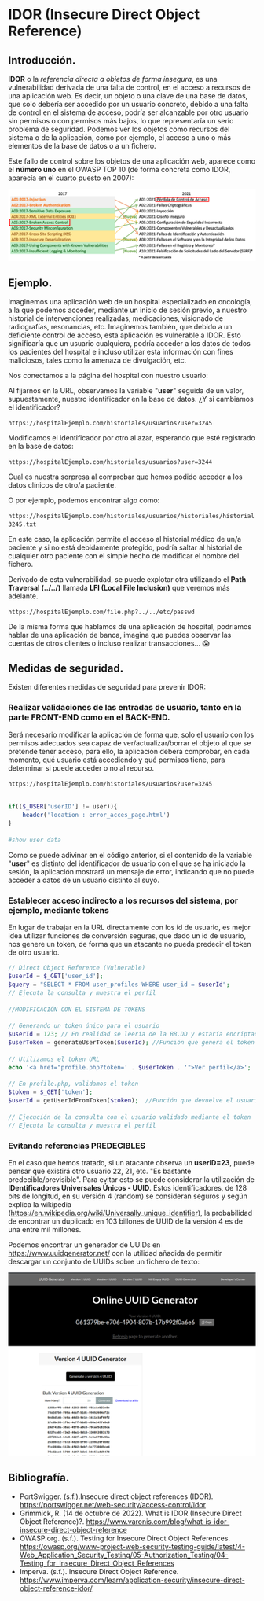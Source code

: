 # IDOR (Insecure Direct Object Reference)

## Introducción.
**IDOR** o la _referencia directa a objetos de forma insegura_, es una vulnerabilidad derivada de una falta de control, en el acceso a recursos de una aplicación web. Es decir, un objeto o una clave de una base de datos, que solo debería ser accedido por un usuario concreto, debido a una falta de control en el sistema de acceso, podría ser alcanzable por otro usuario sin permisos o con permisos más bajos, lo que representaría un serio problema de seguridad.
Podemos ver los objetos como recursos del sistema o de la aplicación, como por ejemplo, el acceso a uno o más elementos de la base de datos o a un fichero.

Este fallo de control sobre los objetos de una aplicación web, aparece como el **número uno** en el OWASP TOP 10 (de forma concreta como IDOR, aparecía en el cuarto puesto en 2007):

![Imagen OWASP TOP 10](_images/mapping.png)

## Ejemplo.
Imaginemos una aplicación web de un hospital especializado en oncología, a la que podemos acceder, mediante un inicio de sesión previo, a nuestro historial de intervenciones realizadas, medicaciones, visionado de radiografías, resonancias, etc. Imaginemos también, que debido a un deficiente control de acceso, esta aplicación es vulnerable a IDOR. Esto significaría que un usuario cualquiera, podría acceder a los datos de todos los pacientes del hospital e incluso utilizar esta información con fines maliciosos, tales como la amenaza de divulgación, etc.

Nos conectamos a la página del hospital con nuestro usuario:

Al fijarnos en la URL, observamos la variable "**user**" seguida de un valor, supuestamente, nuestro identificador en la base de datos. ¿Y si cambiamos el identificador?

`https://hospitalEjemplo.com/historiales/usuarios?user=3245`

Modificamos el identificador por otro al azar, esperando que esté registrado en la base de datos:

`https://hospitalEjemplo.com/historiales/usuarios?user=3244`

Cual es nuestra sorpresa al comprobar que hemos podido acceder a los datos clínicos de otro/a paciente.

O por ejemplo, podemos encontrar algo como:

`https://hospitalEjemplo.com/historiales/usuarios/historiales/historial3245.txt`

En este caso, la aplicación permite el acceso al historial médico de un/a paciente y si no está debidamente protegido, podría saltar al historial de cualquier otro paciente con el simple hecho de modificar el nombre del fichero.

Derivado de esta vulnerabilidad, se puede explotar otra utilizando el **Path Traversal (../../)** llamada **LFI (Local File Inclusion)** que veremos más adelante.

`https://hospitalEjemplo.com/file.php?../../etc/passwd`

De la misma forma que hablamos de una aplicación de hospital, podríamos hablar de una aplicación de banca, imagina que puedes observar las cuentas de otros clientes o incluso realizar transacciones... :scream:
## Medidas de seguridad.
Existen diferentes medidas de seguridad para prevenir IDOR:

### Realizar validaciones de las entradas de usuario, tanto en la parte FRONT-END como en el BACK-END.
Será necesario modificar la aplicación de forma que, solo el usuario con los permisos adecuados sea capaz de ver/actualizar/borrar el objeto al que se pretende tener acceso, para ello, la aplicación deberá comprobar, en cada momento, qué usuario está accediendo y qué permisos tiene, para determinar si puede acceder o no al recurso.

`https://hospitalEjemplo.com/historiales/usuarios?user=3245`

```php

if(($_USER['userID'] != user)){
    header('location : error_acces_page.html')
}

#show user data
```

Como se puede adivinar en el código anterior, si el contenido de la variable "**user**" es distinto del identificador de usuario con el que se ha iniciado la sesión, la aplicación mostrará un mensaje de error, indicando que no puede acceder a datos de un usuario distinto al suyo.

### Establecer acceso indirecto a los recursos del sistema, por ejemplo, mediante tokens
En lugar de trabajar en la URL directamente con los id de usuario, es mejor idea utilizar funciones de conversión seguras, que dado un id de usuario, nos genere un token, de forma que un atacante no pueda predecir el token de otro usuario.

```php
// Direct Object Reference (Vulnerable)
$userId = $_GET['user_id'];
$query = "SELECT * FROM user_profiles WHERE user_id = $userId";
// Ejecuta la consulta y muestra el perfil

//MODIFICACIÓN CON EL SISTEMA DE TOKENS

// Generando un token único para el usuario
$userId = 123; // En realidad se leería de la BB.DD y estaría encriptado
$userToken = generateUserToken($userId); //Función que genera el token de usuario

// Utilizamos el token URL
echo '<a href="profile.php?token=' . $userToken . '">Ver perfil</a>';

// En profile.php, validamos el token 
$token = $_GET['token'];
$userId = getUserIdFromToken($token);  //Función que devuelve el usuario en función del token

// Ejecución de la consulta con el usuario validado mediante el token
// Ejecuta la consulta y muestra el perfil

```

### Evitando referencias PREDECIBLES
En el caso que hemos tratado, si un atacante observa un **userID=23**, puede pensar que existirá otro usuario 22, 21, etc. "Es bastante predecible/previsible". Para evitar esto se puede considerar la utilización de **IDentificadores Universales Únicos - UUID**. Estos identificadores, de 128 bits de longitud, en su versión 4 (random) se consideran seguros y según explica la wikipedia (https://en.wikipedia.org/wiki/Universally_unique_identifier), la probabilidad de encontrar un duplicado en 103 billones de UUID de la versión 4 es de una entre mil millones.

Podemos encontrar un generador de UUIDs en https://www.uuidgenerator.net/ con la utilidad añadida de permitir descargar un conjunto de UUIDs sobre un fichero de texto:

![Ejemplo de UUID generator Online](_images/UUID_generator.png)


## Bibliografía.
- PortSwigger. (s.f.).Insecure direct object references (IDOR). https://portswigger.net/web-security/access-control/idor
- Grimmick, R. (14 de octubre de 2022). What is IDOR (Insecure Direct Object Reference)?. https://www.varonis.com/blog/what-is-idor-insecure-direct-object-reference
- OWASP.org. (s.f.). Testing for Insecure Direct Object References. https://owasp.org/www-project-web-security-testing-guide/latest/4-Web_Application_Security_Testing/05-Authorization_Testing/04-Testing_for_Insecure_Direct_Object_References
- Imperva. (s.f.). Insecure Direct Object Reference. https://www.imperva.com/learn/application-security/insecure-direct-object-reference-idor/

